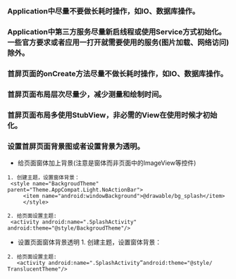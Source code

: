 ### Application中尽量不要做长耗时操作，如IO、数据库操作。
### Application中第三方服务尽量新启线程或使用Service方式初始化。一些官方要求或者应用一打开就需要使用的服务(图片加载、网络访问)除外。
### 首屏页面的onCreate方法尽量不做长耗时操作，如IO、数据库操作。
### 首屏页面布局层次尽量少，减少测量和绘制时间。
### 首屏页面布局多使用StubView，非必需的View在使用时候才初始化。
### 设置首屏页面背景图或者设置背景为透明。
   - 给页面窗体加上背景(注意是窗体而非页面中的ImageView等控件)
   
    1. 创建主题，设置窗体背景：
 	 <style name="BackgroudTheme" parent="Theme.AppCompat.Light.NoActionBar"> 
  	     <item name="android:windowBackground">@drawable/bg_splash</item>
         </style>
      
    2. 给页面设置主题:
   	 <activity android:name=".SplashActivity" android:theme="@style/BackgroudTheme"/>
   
   - 设置页面窗体背景透明
    1. 创建主题，设置窗体背景：
       <style name=" TranslucentTheme " parent="Theme.AppCompat.Light.NoActionBar">  
            <item name=" android:windowIsTranslucent ">true</item>
       </style>

    2. 给页面设置主题:
       <activity android:name=".SplashActivity”android:theme="@style/ TranslucentTheme"/>
